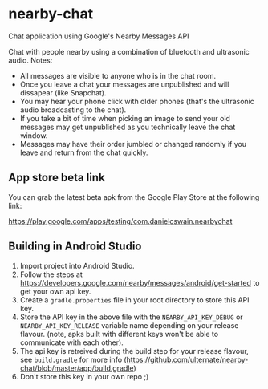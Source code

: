 # nearby-chat
Chat application using Google's Nearby Messages API

Chat with people nearby using a combination of bluetooth and ultrasonic audio.
Notes:
- All messages are visible to anyone who is in the chat room.
- Once you leave a chat your messages are unpublished and will dissapear (like Snapchat).
- You may hear your phone click with older phones (that's the ultrasonic audio broadcasting to the chat).
- If you take a bit of time when picking an image to send your old messages may get unpublished as you technically leave the chat window.
- Messages may have their order jumbled or changed randomly if you leave and return from the chat quickly.

## App store beta link

You can grab the latest beta apk from the Google Play Store at the following link: 

https://play.google.com/apps/testing/com.danielcswain.nearbychat

## Building in Android Studio

1. Import project into Android Studio.
2. Follow the steps at https://developers.google.com/nearby/messages/android/get-started to get your own api key.
3. Create a `gradle.properties` file in your root directory to store this API key.
4. Store the API key in the above file with the `NEARBY_API_KEY_DEBUG` or `NEARBY_API_KEY_RELEASE` variable name depending on your release flavour.
  (note, apks built with different keys won't be able to communicate with each other).
5. The api key is retreived during the build step for your release flavour, see `build.gradle` for more info (https://github.com/ulternate/nearby-chat/blob/master/app/build.gradle)
6. Don't store this key in your own repo ;)
